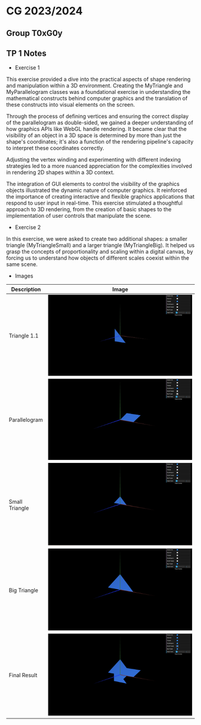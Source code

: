 # CG 2023/2024

## Group T0xG0y

## TP 1 Notes

- Exercise 1

This exercise provided a dive into the practical aspects of shape rendering and manipulation within a 3D environment. Creating the MyTriangle and MyParallelogram classes was a foundational exercise in understanding the mathematical constructs behind computer graphics and the translation of these constructs into visual elements on the screen.

Through the process of defining vertices and ensuring the correct display of the parallelogram as double-sided, we gained a deeper understanding of how graphics APIs like WebGL handle rendering. It became clear that the visibility of an object in a 3D space is determined by more than just the shape's coordinates; it's also a function of the rendering pipeline's capacity to interpret these coordinates correctly.

Adjusting the vertex winding and experimenting with different indexing strategies led to a more nuanced appreciation for the complexities involved in rendering 2D shapes within a 3D context.

The integration of GUI elements to control the visibility of the graphics objects illustrated the dynamic nature of computer graphics. It reinforced the importance of creating interactive and flexible graphics applications that respond to user input in real-time.
This exercise stimulated a thoughtful approach to 3D rendering, from the creation of basic shapes to the implementation of user controls that manipulate the scene.


- Exercise 2

In this exercise, we were asked to create two additional shapes: a smaller triangle (MyTriangleSmall) and a larger triangle (MyTriangleBig). It helped us grasp the concepts of proportionality and scaling within a digital canvas, by forcing us to understand how objects of different scales 
coexist within the same scene.

- Images

| Description      | Image |
|------------------|-------|
| Triangle 1.1     | ![Triangle 1.1](screenshots/cgra-t03g05-tp1-mytriangle.png) |
| Parallelogram    | ![Parallelogram](screenshots/cgra-t03g05-tp1-myparallelogram.png) |
| Small Triangle   | ![Small Triangle](screenshots/cgra-t03g05-tp1-mytrianglesmall.png) |
| Big Triangle     | ![Big Triangle](screenshots/cgra-t03g05-tp1-mytrianglebig.png) |
| Final Result     | ![Final Result](screenshots/cgra-t03g05-tp1-1.png) |


